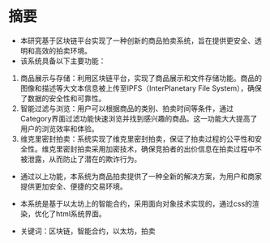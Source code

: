 # 摘要
- 本研究基于区块链平台实现了一种创新的商品拍卖系统，旨在提供更安全、透明和高效的拍卖环境。
- 该系统具备以下主要功能：
1. 商品展示与存储：利用区块链平台，实现了商品展示和文件存储功能。商品的图像和描述等大文本信息被上传至IPFS（InterPlanetary File System），确保了数据的安全性和可靠性。
2. 智能过滤与浏览：用户可以根据商品的类别、拍卖时间等条件，通过Category界面过滤功能快速浏览并找到感兴趣的商品。这一功能大大提高了用户的浏览效率和体验。
3. 维克里密封拍卖：系统实现了维克里密封拍卖，保证了拍卖过程的公平性和安全性。维克里密封拍卖采用加密技术，确保竞拍者的出价信息在拍卖过程中不被泄露，从而防止了潜在的欺诈行为。
- 通过以上功能，本系统为商品拍卖提供了一种全新的解决方案，为用户和商家提供更加安全、便捷的交易环境。
- 本系统是基于以太坊上的智能合约，采用面向对象技术实现的，通过css的渲染，优化了html系统界面。

- 关键词：区块链，智能合约，以太坊，拍卖
